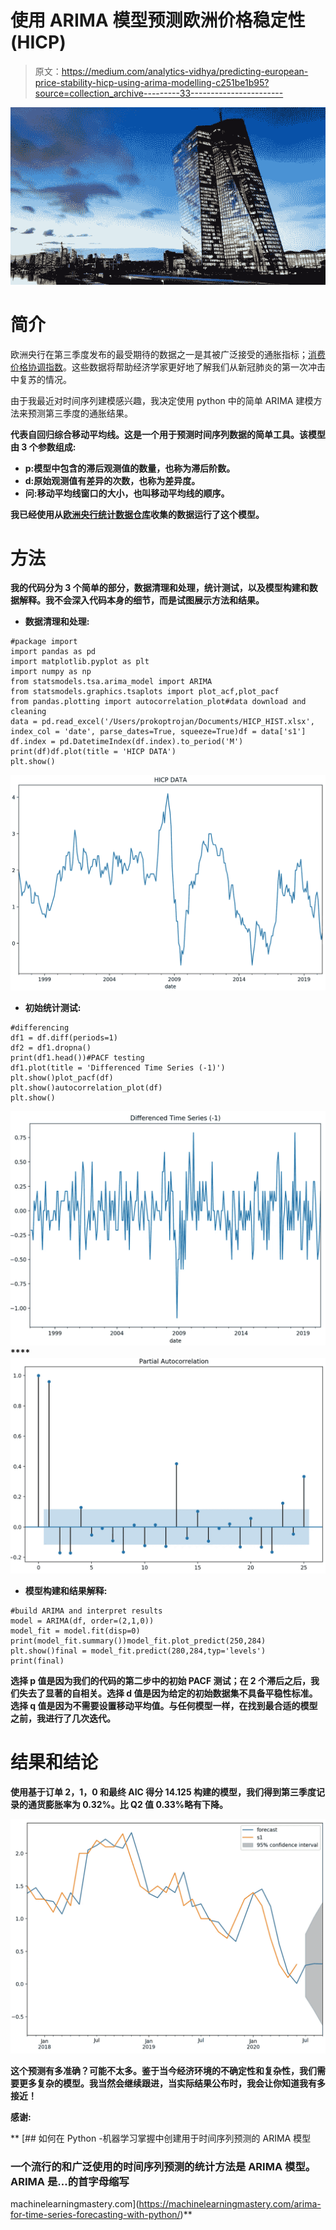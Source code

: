 # 使用 ARIMA 模型预测欧洲价格稳定性(HICP)

> 原文：<https://medium.com/analytics-vidhya/predicting-european-price-stability-hicp-using-arima-modelling-c251be1b95?source=collection_archive---------33----------------------->

![](img/6f2fefba6db67c958bab274c2287fefc.png)

# **简介**

欧洲央行在第三季度发布的最受期待的数据之一是其被广泛接受的通胀指标；[消费价格协调指数](https://ec.europa.eu/eurostat/web/hicp)。这些数据将帮助经济学家更好地了解我们从新冠肺炎的第一次冲击中复苏的情况。

由于我最近对时间序列建模感兴趣，我决定使用 python 中的简单 ARIMA 建模方法来预测第三季度的通胀结果。

**代表自回归综合移动平均线。这是一个用于预测时间序列数据的简单工具。该模型由 3 个参数组成:**

*   **p:模型中包含的滞后观测值的数量，也称为滞后阶数。**
*   **d:原始观测值有差异的次数，也称为差异度。**
*   **问:移动平均线窗口的大小，也叫移动平均线的顺序。**

**我已经使用从[欧洲央行统计数据仓库](https://sdw.ecb.europa.eu/)收集的数据运行了这个模型。**

# **方法**

**我的代码分为 3 个简单的部分，数据清理和处理，统计测试，以及模型构建和数据解释。我不会深入代码本身的细节，而是试图展示方法和结果。**

*   **数据清理和处理:**

```
#package import
import pandas as pd
import matplotlib.pyplot as plt
import numpy as np
from statsmodels.tsa.arima_model import ARIMA
from statsmodels.graphics.tsaplots import plot_acf,plot_pacf
from pandas.plotting import autocorrelation_plot#data download and cleaning
data = pd.read_excel('/Users/prokoptrojan/Documents/HICP_HIST.xlsx', index_col = 'date', parse_dates=True, squeeze=True)df = data['s1']
df.index = pd.DatetimeIndex(df.index).to_period('M')
print(df)df.plot(title = 'HICP DATA')
plt.show()
```

**![](img/a5ffb401b415cb11fa32e00b4f39a1dd.png)**

*   **初始统计测试:**

```
#differencing
df1 = df.diff(periods=1)
df2 = df1.dropna()
print(df1.head())#PACF testing
df1.plot(title = 'Differenced Time Series (-1)')
plt.show()plot_pacf(df)
plt.show()autocorrelation_plot(df)
plt.show()
```

**![](img/da54821b74d9d8350e973d069e27c085.png)****![](img/b9c7ab8e85e15ee47208a4a32ec3a8b9.png)**

*   **模型构建和结果解释:**

```
#build ARIMA and interpret results
model = ARIMA(df, order=(2,1,0))
model_fit = model.fit(disp=0)
print(model_fit.summary())model_fit.plot_predict(250,284)
plt.show()final = model_fit.predict(280,284,typ='levels')
print(final)
```

**选择 p 值是因为我们的代码的第二步中的初始 PACF 测试；在 2 个滞后之后，我们失去了显著的自相关。选择 d 值是因为给定的初始数据集不具备平稳性标准。选择 q 值是因为不需要设置移动平均值。与任何模型一样，在找到最合适的模型之前，我进行了几次迭代。**

# **结果和结论**

**使用基于订单 2，1，0 和最终 AIC 得分 14.125 构建的模型，我们得到第三季度记录的通货膨胀率为 0.32%。比 Q2 值 0.33%略有下降。**

**![](img/8be98b82bcb3b566b801ae9086a825b1.png)**

**这个预测有多准确？可能不太多。鉴于当今经济环境的不确定性和复杂性，我们需要更多复杂的模型。我当然会继续跟进，当实际结果公布时，我会让你知道我有多接近！**

**感谢:**

**[](https://machinelearningmastery.com/arima-for-time-series-forecasting-with-python/) [## 如何在 Python -机器学习掌握中创建用于时间序列预测的 ARIMA 模型

### 一个流行的和广泛使用的时间序列预测的统计方法是 ARIMA 模型。ARIMA 是…的首字母缩写

machinelearningmastery.com](https://machinelearningmastery.com/arima-for-time-series-forecasting-with-python/)**